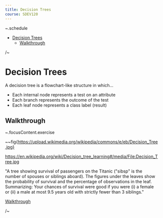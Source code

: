 ```yaml
---
title: Decision Trees
course: SDEV120
---
```


~.schedule

- [Decision Trees](#decision-trees)
  - [Walkthrough](#walkthrough)

/~

# Decision Trees

A decision tree is a flowchart-like structure in which...

- Each internal node represents a test on an attribute
- Each branch represents the outcome of the test
- Each leaf node represents a class label (result)

## Walkthrough

~.focusContent.exercise

~~fig{https://upload.wikimedia.org/wikipedia/commons/e/eb/Decision_Tree.jpg}

https://en.wikipedia.org/wiki/Decision_tree_learning#/media/File:Decision_Tree.jpg

"A tree showing survival of passengers on the Titanic ("sibsp" is the number of spouses or siblings aboard). The figures under the leaves show the probability of survival and the percentage of observations in the leaf. Summarizing: Your chances of survival were good if you were (i) a female or (ii) a male at most 9.5 years old with strictly fewer than 3 siblings."

[Walkthrough](https://docs.google.com/spreadsheets/d/1EJsFWk1S0tNObqIpjT0GR6SMCYmBvurtONEXKZ4Ta3s/edit?usp=sharing)

/~
